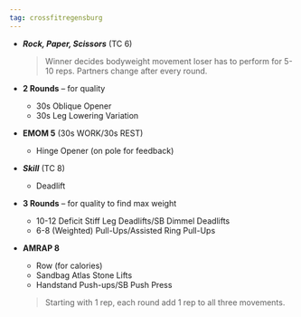```yaml
---
tag: crossfitregensburg
---
```


- **_Rock, Paper, Scissors_** (TC 6)

  > Winner decides bodyweight movement loser has to perform for 5-10 reps. Partners change after every round.

- **2 Rounds** – for quality

  - 30s Oblique Opener
  - 30s Leg Lowering Variation

- **EMOM 5** (30s WORK/30s REST)

  - Hinge Opener (on pole for feedback)

- **_Skill_** (TC 8)

  - Deadlift

- **3 Rounds** – for quality to find max weight

  - 10-12 Deficit Stiff Leg Deadlifts/SB Dimmel Deadlifts
  - 6-8 (Weighted) Pull-Ups/Assisted Ring Pull-Ups

- **AMRAP 8**

  - Row (for calories)
  - Sandbag Atlas Stone Lifts
  - Handstand Push-ups/SB Push Press

  > Starting with 1 rep, each round add 1 rep to all three movements.
